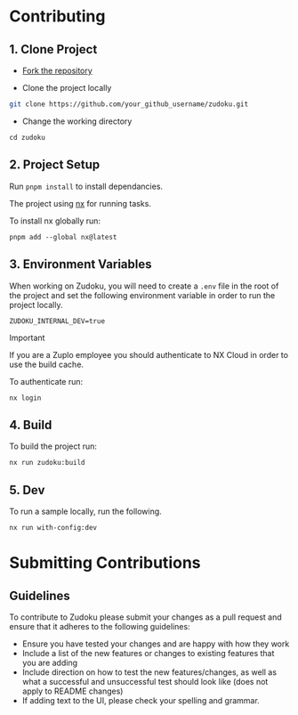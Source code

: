 # Contributing

## 1. Clone Project

- [Fork the repository](https://github.com/Hyperfoil/Horreum/fork)

- Clone the project locally 

```bash
git clone https://github.com/your_github_username/zudoku.git
``` 

- Change the working directory
```
cd zudoku
```

## 2. Project Setup

Run `pnpm install` to install dependancies.

The project using [nx](https://nx.dev/) for running tasks.

To install nx globally run:

```
pnpm add --global nx@latest
```

## 3. Environment Variables

When working on Zudoku, you will need to create a `.env` file in the root of the project and set the following environment variable in order to run the project locally.

```
ZUDOKU_INTERNAL_DEV=true
```
> [!IMPORTANT]
> If you are a Zuplo employee you should authenticate to NX Cloud in order to use the build cache.
> 
To authenticate run:
```
nx login
```

## 4. Build

To build the project run:

```
nx run zudoku:build
```

## 5. Dev

To run a sample locally, run the following.

```
nx run with-config:dev
```

# Submitting Contributions

## Guidelines

To contribute to Zudoku please submit your changes as a pull request and ensure that it adheres to the following guidelines:

- Ensure you have tested your changes and are happy with how they work
- Include a list of the new features or changes to existing features that you are adding
- Include direction on how to test the new features/changes, as well as what a successful and unsuccessful test should look like (does not apply to README changes)
- If adding text to the UI, please check your spelling and grammar.
